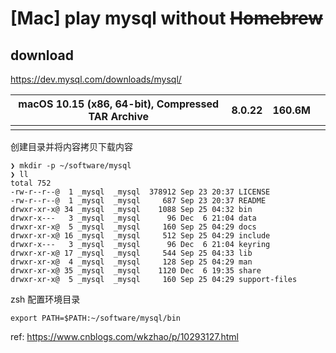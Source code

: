 # [Mac] play mysql without ~~Homebrew~~

## download

https://dev.mysql.com/downloads/mysql/

| **macOS 10.15 (x86, 64-bit), Compressed TAR Archive** | 8.0.22 | 160.6M |      |
| ----------------------------------------------------- | ------ | ------ | ---- |
|                                                       |        |        |      |

创建目录并将内容拷贝下载内容

```shell
❯ mkdir -p ~/software/mysql
❯ ll
total 752
-rw-r--r--@  1 _mysql  _mysql  378912 Sep 23 20:37 LICENSE
-rw-r--r--@  1 _mysql  _mysql     687 Sep 23 20:37 README
drwxr-xr-x@ 34 _mysql  _mysql    1088 Sep 25 04:32 bin
drwxr-x---   3 _mysql  _mysql      96 Dec  6 21:04 data
drwxr-xr-x@  5 _mysql  _mysql     160 Sep 25 04:29 docs
drwxr-xr-x@ 16 _mysql  _mysql     512 Sep 25 04:29 include
drwxr-x---   3 _mysql  _mysql      96 Dec  6 21:04 keyring
drwxr-xr-x@ 17 _mysql  _mysql     544 Sep 25 04:33 lib
drwxr-xr-x@  4 _mysql  _mysql     128 Sep 25 04:29 man
drwxr-xr-x@ 35 _mysql  _mysql    1120 Dec  6 19:35 share
drwxr-xr-x@  5 _mysql  _mysql     160 Sep 25 04:29 support-files
```

zsh 配置环境目录 

```shell
export PATH=$PATH:~/software/mysql/bin
```

ref: https://www.cnblogs.com/wkzhao/p/10293127.html

